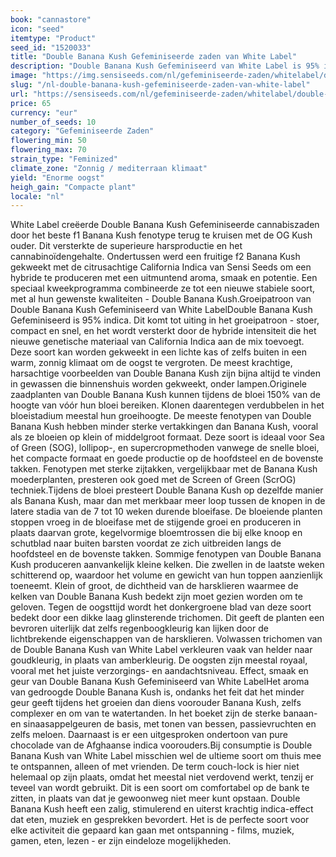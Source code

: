 ```yaml
---
book: "cannastore"
icon: "seed"
itemtype: "Product"
seed_id: "1520033"
title: "Double Banana Kush Gefeminiseerde zaden van White Label"
description: "Double Banana Kush Gefeminiseerd van White Label is 95% indica. Het is een zacht fruitgeurende, met hars bedekte soort, en biedt een relaxte, intense high."
image: "https://img.sensiseeds.com/nl/gefeminiseerde-zaden/whitelabel/double-banana-kush-image.png"
slug: "/nl-double-banana-kush-gefeminiseerde-zaden-van-white-label"
url: "https://sensiseeds.com/nl/gefeminiseerde-zaden/whitelabel/double-banana-kush?a_aid=cannastore"
price: 65
currency: "eur"
number_of_seeds: 10
category: "Gefeminiseerde Zaden"
flowering_min: 50
flowering_max: 70
strain_type: "Feminized"
climate_zone: "Zonnig / mediterraan klimaat"
yield: "Enorme oogst"
heigh_gain: "Compacte plant"
locale: "nl"
---
```

White Label creëerde Double Banana Kush Gefeminiseerde cannabiszaden door het beste f1 Banana Kush fenotype terug te kruisen met de OG Kush ouder. Dit versterkte de superieure harsproductie en het cannabinoïdengehalte. Ondertussen werd een fruitige f2 Banana Kush gekweekt met de citrusachtige California Indica van Sensi Seeds om een hybride te produceren met een uitmuntend aroma, smaak en potentie. Een speciaal kweekprogramma combineerde ze tot een nieuwe stabiele soort, met al hun gewenste kwaliteiten - Double Banana Kush.Groeipatroon van Double Banana Kush Gefeminiseerd van White LabelDouble Banana Kush Gefeminiseerd is 95% indica. Dit komt tot uiting in het groeipatroon - stoer, compact en snel, en het wordt versterkt door de hybride intensiteit die het nieuwe genetische materiaal van California Indica aan de mix toevoegt. Deze soort kan worden gekweekt in een lichte kas of zelfs buiten in een warm, zonnig klimaat om de oogst te vergroten. De meest krachtige, harsachtige voorbeelden van Double Banana Kush zijn bijna altijd te vinden in gewassen die binnenshuis worden gekweekt, onder lampen.Originele zaadplanten van Double Banana Kush kunnen tijdens de bloei 150% van de hoogte van vóór hun bloei bereiken. Klonen daarentegen verdubbelen in het bloeistadium meestal hun groeihoogte. De meeste fenotypen van Double Banana Kush hebben minder sterke vertakkingen dan Banana Kush, vooral als ze bloeien op klein of middelgroot formaat. Deze soort is ideaal voor Sea of Green (SOG), lollipop-, en supercropmethoden vanwege de snelle bloei, het compacte formaat en goede productie op de hoofdsteel en de bovenste takken. Fenotypen met sterke zijtakken, vergelijkbaar met de Banana Kush moederplanten, presteren ook goed met de Screen of Green (ScrOG) techniek.Tijdens de bloei presteert Double Banana Kush op dezelfde manier als Banana Kush, maar dan met merkbaar meer loop tussen de knopen in de latere stadia van de 7 tot 10 weken durende bloeifase. De bloeiende planten stoppen vroeg in de bloeifase met de stijgende groei en produceren in plaats daarvan grote, kegelvormige bloemtrossen die bij elke knoop en schutblad naar buiten barsten voordat ze zich uitbreiden langs de hoofdsteel en de bovenste takken. Sommige fenotypen van Double Banana Kush produceren aanvankelijk kleine kelken. Die zwellen in de laatste weken schitterend op, waardoor het volume en gewicht van hun toppen aanzienlijk toeneemt. Klein of groot, de dichtheid van de harsklieren waarmee de kelken van Double Banana Kush bedekt zijn moet gezien worden om te geloven. Tegen de oogsttijd wordt het donkergroene blad van deze soort bedekt door een dikke laag glinsterende trichomen. Dit geeft de planten een bevroren uiterlijk dat zelfs regenboogkleurig kan lijken door de lichtbrekende eigenschappen van de harsklieren. Volwassen trichomen van de Double Banana Kush van White Label verkleuren vaak van helder naar goudkleurig, in plaats van amberkleurig. De oogsten zijn meestal royaal, vooral met het juiste verzorgings- en aandachtsniveau. Effect, smaak en geur van Double Banana Kush Gefeminiseerd van White LabelHet aroma van gedroogde Double Banana Kush is, ondanks het feit dat het minder geur geeft tijdens het groeien dan diens voorouder Banana Kush, zelfs complexer en om van te watertanden. In het boeket zijn de sterke banaan- en sinaasappelgeuren de basis, met tonen van bessen, passievruchten en zelfs meloen. Daarnaast is er een uitgesproken ondertoon van pure chocolade van de Afghaanse indica voorouders.Bij consumptie is Double Banana Kush van White Label misschien wel de ultieme soort om thuis mee te ontspannen, alleen of met vrienden. De term couch-lock is hier niet helemaal op zijn plaats, omdat het meestal niet verdovend werkt, tenzij er teveel van wordt gebruikt. Dit is een soort om comfortabel op de bank te zitten, in plaats van dat je gewoonweg niet meer kunt opstaan. Double Banana Kush heeft een zalig, stimulerend en uiterst krachtig indica-effect dat eten, muziek en gesprekken bevordert. Het is de perfecte soort voor elke activiteit die gepaard kan gaan met ontspanning - films, muziek, gamen, eten, lezen - er zijn eindeloze mogelijkheden.
